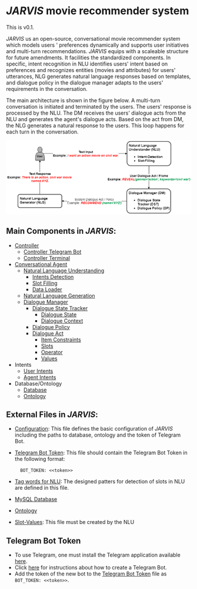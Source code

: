 # *JARVIS* movie recommender system
This is v0.1.

*JARVIS* us an open-source, conversational movie recommender system which models users
' preferences dynamically and supports user initiatives and multi-turn recommendations. 
*JARVIS* equips with a scaleable structure for future amendments. 
It facilities the standardized components. 
In specific, intent recognition in NLU identifies users' intent based on preferences and
 recognizes entities (movies and attributes) for users' utterances, NLG generates natural language responses based on templates, and dialogue policy in the dialogue manager adapts to the users' requirements in the conversation.

The main architecture is shown in the figure below. A multi-turn conversation is initiated and terminated by the users. The users' response is processed by the NLU. The DM receives the users' dialogue acts from the NLU and generates the agent's dialogue acts. Based on the act from DM, the NLG generates a natural response to the users. This loop happens for each turn in the conversation.


![A sample dialogue in JARVIS](jarvis/_resources/Blueprint_JARVIS.png)

## Main Components in *JARVIS*:
- [Controller](jarvis/jmrs/controller/controller.py)
  - [Controller Telegram Bot](jarvis/jmrs/controller/controller_bot.py)
  - [Controller Terminal](jarvis/jmrs/controller/controller_terminal.py)
- [Conversational Agent](jarvis/jmrs/agent/agent.py)
  - [Natural Language Understanding](jarvis/jmrs/nlu/nlu.py)
    - [Intents Detection](jarvis/jmrs/nlu/user_intents_checker.py)
    - [Slot Filling](jarvis/jmrs/nlu/slot_annotator.py)
    - [Data Loader](jarvis/jmrs/nlu/data_loader.py)
  - [Natural Language Generation](jarvis/jmrs/nlg/nlg.py)
  - [Dialogue Manager](jarvis/jmrs/dialogue_manager/dialogue_manager.py)
    - [Dialogue State Tracker](jarvis/jmrs/dialogue_manager/dialogue_state_tracker.py)
      - [Dialogue State](jarvis/jmrs/dialogue_manager/dialogue_state.py)
      - [Dialogue Context](jarvis/jmrs/dialogue_manager/dialogue_context.py)
    - [Dialogue Policy](jarvis/jmrs/dialogue_manager/dialogue_policy.py)
    - [Dialogue Act](jarvis/jmrs/dialogue_manager/dialogue_act.py)
      - [Item Constraints](jarvis/jmrs/dialogue_manager/item_constraint.py)
      - [Slots](jarvis/jmrs/dialogue_manager/slots.py)
      - [Operator](jarvis/jmrs/dialogue_manager/operator.py)
      - [Values](jarvis/jmrs/dialogue_manager/values.py)
- Intents
   - [User Intents](jarvis/jmrs/intents/user_intents.py)
   - [Agent Intents](jarvis/jmrs/intents/agent_intents.py)
 - Database/Ontology
   - [Database](jarvis/jmrs/database/database.py)
   - [Ontology](jarvis/jmrs/ontology/ontology.py)
   
## External Files in *JARVIS*:
- [Configuration](jarvis/external_files/config/jarvis_config.yaml): This file defines the basic
 configuration of *JARVIS* including the paths to database, ontology and the token of Telegram Bot.
- [Telegram Bot Token](jarvis/external_files/config/bot_token.yaml): This file should contain the
 Telegram Bot Token in the following format:
 
        BOT_TOKEN: <<token>>
        
- [Tag words for NLU](jarvis/external_files/config/tag_words_slots.json): The designed patters for
 detection of slots in NLU are defined in this file. 
- [MySQL Database](jarvis/external_files/data/movies_dbase.db)
- [Ontology](jarvis/external_files/data/movies_ontology.json)
- [Slot-Values](jarvis/external_files/data/slot_values.json): This file must be created by the NLU

## Telegram Bot Token
- To use Telegram, one must install the Telegram application available [here](https://telegram.org/).
- Click [here](https://core.telegram.org/bots#6-botfather) for instructions about how to create a Telegram Bot.
- Add the token of the new bot to the [Telegram Bot Token](jarvis/external_files/config/bot_token.yaml
) file as ``BOT_TOKEN: <<token>>``.

